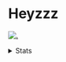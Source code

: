 # Heyzzz  

[![.](https://skillicons.dev/icons?i=js,java)](https://skillicons.dev)  

<details>
<summary>Stats</summary
<!--START_SECTION:waka-->

```txt
JavaScript   4 hrs 31 mins   ███████████████▒░░░░░░░░░   60.96 %
TypeScript   1 hr 33 mins    █████▒░░░░░░░░░░░░░░░░░░░   20.99 %
HTML         35 mins         ██░░░░░░░░░░░░░░░░░░░░░░░   07.94 %
JSON         31 mins         █▓░░░░░░░░░░░░░░░░░░░░░░░   07.16 %
CSS          11 mins         ▓░░░░░░░░░░░░░░░░░░░░░░░░   02.60 %
```

<!--END_SECTION:waka-->
</details>

